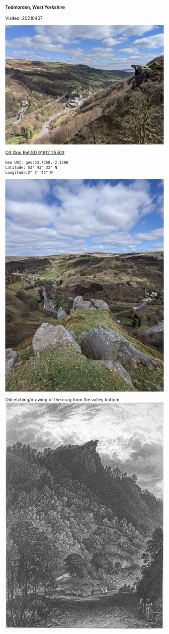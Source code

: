 #### Todmorden, West Yorkshire
Visited: 20210407

![eagles_crag_1](images/eagles_crag_1.jpg)

[OS Grid Ref:SD 91612 25503](https://osmaps.ordnancesurvey.co.uk/53.7258611,-2.1286028,17/pin)

```
Geo URI: geo:53.7258,-2.1286
Latitude: 53° 43' 33" N
Longitude:2° 7' 42" W
```

![eagles_crag_2](images/eagles_crag_2.jpg)

Old etching/drawing of the crag from the valley bottom:
![eagles_crag_3](images/eagles_crag_3.png)